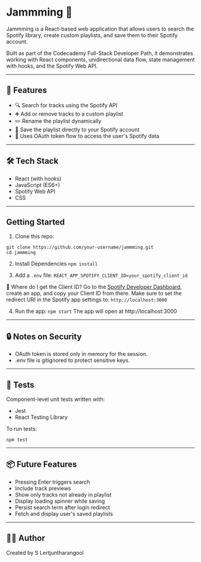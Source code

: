 # Jammming 🎵

Jammming is a React-based web application that allows users to search the Spotify library, create custom playlists, and save them to their Spotify account.

Built as part of the Codecademy Full-Stack Developer Path, it demonstrates working with React components, unidirectional data flow, state management with hooks, and the Spotify Web API.

---

## 🚀 Features

- 🔍 Search for tracks using the Spotify API
- ➕ Add or remove tracks to a custom playlist
- ✏️ Rename the playlist dynamically
- 💾 Save the playlist directly to your Spotify account
- 🔐 Uses OAuth token flow to access the user's Spotify data

---


## 🛠️ Tech Stack

- React (with hooks)
- JavaScript (ES6+)
- Spotify Web API
- CSS

---

## Getting Started

1. Clone this repo:
```
git clone https://github.com/your-username/jammming.git
cd jammming
```

2. Install Dependencies
`npm install`

3. Add a `.env` file:
`REACT_APP_SPOTIFY_CLIENT_ID=your_spotify_client_id`

🔑 Where do I get the Client ID?
Go to the [Spotify Developer Dashboard](https://developer.spotify.com/dashboard), create an app, and copy your Client ID from there.
Make sure to set the redirect URI in the Spotify app settings to:
`http://localhost:3000`

4. Run the app:
`npm start`
The app will open at http://localhost:3000

---

## 🔒 Notes on Security
- OAuth token is stored only in memory for the session.
- .env file is gitignored to protect sensitive keys.

---

## 🧪 Tests

Component-level unit tests written with:

- Jest
- React Testing Library

To run tests:

`npm test`

---

## 📦 Future Features

- Pressing Enter triggers search
- Include track previews
- Show only tracks not already in playlist
- Display loading spinner while saving
- Persist search term after login redirect
- Fetch and display user's saved playlists

---

## 🧑‍💻 Author
Created by S Lertjuntharangool
